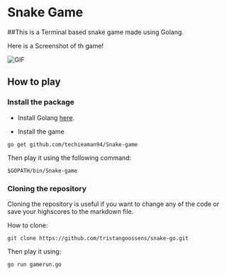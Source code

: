 # Snake Game 

##This is a Terminal based snake game made using Golang.
  
Here is a Screenshot of th game!

![GIF](https://github.com/)


## How to play


### Install the package

* Install Golang [here](https://golang.org/).

* Install the game

```shell
go get github.com/techieaman94/Snake-game
```

Then play it using the following command:

```shell
$GOPATH/bin/Snake-game
```

### Cloning the repository

Cloning the repository is useful if you want to change any of the code or save your highscores to the markdown file.

How to clone:

```shell
git clone https://github.com/tristangoossens/snake-go.git
```

Then play it using:

```bash
go run gamerun.go
```


